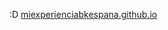 :D
<a href="https://miexperienciabkespana.github.io" target="_blank">miexperienciabkespana.github.io</a>
